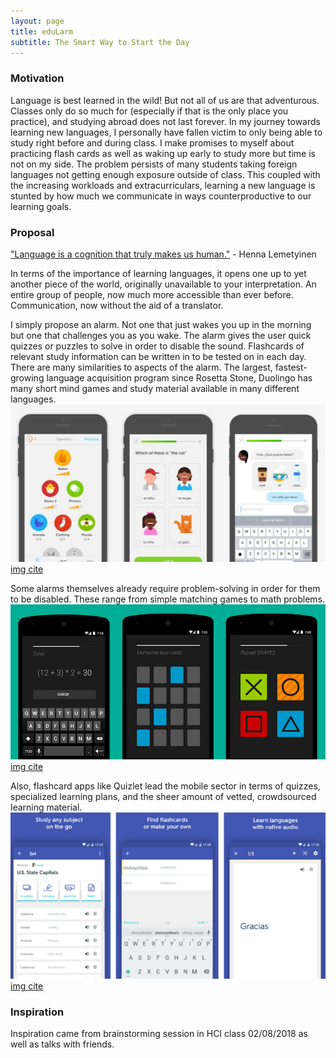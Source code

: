 ```yaml
---
layout: page
title: eduLarm
subtitle: The Smart Way to Start the Day
---
```


### Motivation
Language is best learned in the wild! But not all of us are that adventurous. Classes only do so much for (especially if that is the only place you practice), and studying abroad does not last forever. In my journey towards learning new languages, I personally have fallen victim to only being able to study right before and during class. I make promises to myself about practicing flash cards as well as waking up early to study more but time is not on my side. The problem persists of many students taking foreign languages not getting enough exposure outside of class. This coupled with the increasing workloads and extracurriculars, learning a new language is stunted by how much we communicate in ways counterproductive to our learning goals.

### Proposal
["Language is a cognition that truly makes us human."](https://www.simplypsychology.org/language.html) - Henna Lemetyinen

In terms of the importance of learning languages, it opens one up to yet another piece of the world, originally unavailable to your interpretation. An entire group of people, now much more accessible than ever before. Communication, now without the aid of a translator.

I simply propose an alarm. Not one that just wakes you up in the morning but one that challenges you as you wake. The alarm gives the user quick quizzes or puzzles to solve in order to disable the sound. Flashcards of relevant study information can be written in to be tested on in each day. There are many similarities to aspects of the alarm. The largest, fastest-growing language acquisition program since Rosetta Stone, Duolingo has many short mind games and study material available in many different languages.
![Duolingo](/img/duolingo-cr-courtesy.jpg)
[img cite](https://www.cntraveler.com/story/duolingo-app-now-lets-you-learn-a-new-language-with-family-and-friends)

Some alarms themselves already require problem-solving in order for them to be disabled. These range from simple matching games to math problems.
![Puzzle Alarm Clock](/img/puzzle-alarm-clock.png)
[img cite](http://www.blogsdna.com/24924/5-best-free-alarm-clock-apps-for-android-devices.htm)

Also, flashcard apps like Quizlet lead the mobile sector in terms of quizzes, specialized learning plans, and the sheer amount of vetted, crowdsourced learning material.
![Quizlet](/img/quizlet-670x354.png)
[img cite](https://www.makeuseof.com/tag/6-flash-card-apps-for-android-compared-which-is-the-best/)

### Inspiration
Inspiration came from brainstorming session in HCI class 02/08/2018 as well as talks with friends.
